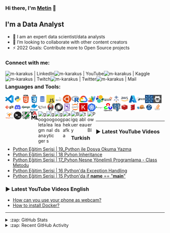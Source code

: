 ### Hi there, I'm [Metin][linkedin] 👋 

## I'm a Data Analyst

- 💪 I am an expert data scientist/data analysts
- 👯 I’m looking to collaborate with other content creators
- ⚡ 2022 Goals: Contribute more to Open Source projects

### Connect with me:

[<img align="left" alt="m-karakus | LinkedIn" src="https://img.shields.io/badge/linkedin-%230077B5.svg?style=for-the-badge&logo=linkedin&logoColor=white" />][linkedin]
[<img align="left" alt="m-karakus | YouTube" src="https://img.shields.io/badge/youtube-%23FF0000.svg?style=for-the-badge&logo=YouTube&logoColor=white" />][youtube]
[<img align="left" alt="m-karakus | Kaggle" src="https://img.shields.io/badge/Kaggle-%2320BEFF.svg?style=for-the-badge&logo=Kaggle&logoColor=white" />][kaggle]
[<img align="left" alt="m-karakus | Twitch" src="https://img.shields.io/badge/twitch-%239146FF.svg?style=for-the-badge&logo=Twitch&logoColor=white" />][twitch]
[<img align="left" alt="m-karakus | Twitter" src="https://img.shields.io/badge/Twitter-%231DA1F2.svg?style=for-the-badge&logo=Twitter&logoColor=white" />][twitter]
[<img align="left" alt="m-karakus | Mail" src="https://img.shields.io/badge/Mail-D14836?style=for-the-badge&logo=gmail&logoColor=white" />][mail]

<br />

### Languages and Tools:

<img  align="left" alt="visual-studio-code" width="26px" src="https://raw.githubusercontent.com/github/explore/main/topics/visual-studio-code/visual-studio-code.png" />
<img  align="left" alt="python" width="26px" src="https://raw.githubusercontent.com/github/explore/main/topics/python/python.png" />
<img  align="left" alt="HTML5" width="26px" src="https://raw.githubusercontent.com/github/explore/main/topics/html/html.png" />
<img  align="left" alt="CSS3" width="26px" src="https://raw.githubusercontent.com/github/explore/main/topics/css/css.png" />
<img  align="left" alt="SQL" width="26px" src="https://raw.githubusercontent.com/github/explore/main/topics/sql/sql.png" />
<img  align="left" alt="javascript" width="26px" src="https://raw.githubusercontent.com/github/explore/main/topics/javascript/javascript.png" />
<img  align="left" alt="MySQL" width="26px" src="https://raw.githubusercontent.com/github/explore/main/topics/mysql/mysql.png" />
<img  align="left" alt="ubuntu" width="26px" src="https://raw.githubusercontent.com/github/explore/main/topics/ubuntu/ubuntu.png" />
<img  align="left" alt="R" width="26px" src="https://raw.githubusercontent.com/github/explore/main/topics/r/r.png" />
<img  align="left" alt="google-cloud" width="26px" src="https://raw.githubusercontent.com/github/explore/main/topics/google-cloud/google-cloud.png" />
<img  align="left" alt="google-apps-script" width="26px" src="https://raw.githubusercontent.com/github/explore/main/topics/google-apps-script/google-apps-script.png" />
<img  align="left" alt="elasticsearch" width="26px" src="https://raw.githubusercontent.com/github/explore/main/topics/elasticsearch/elasticsearch.png" />
<img  align="left" alt="spark" width="26px" src="https://raw.githubusercontent.com/github/explore/main/topics/spark/spark.png" />
<img  align="left" alt="ai" width="26px" src="https://raw.githubusercontent.com/github/explore/main/topics/ai/ai.png" />
<img  align="left" alt="aws" width="26px" src="https://raw.githubusercontent.com/github/explore/main/topics/aws/aws.png" />
<img  align="left" alt="azure" width="26px" src="https://raw.githubusercontent.com/github/explore/main/topics/azure/azure.png" />
<img  align="left" alt="bash" width="26px" src="https://raw.githubusercontent.com/github/explore/main/topics/bash/bash.png" />
<img  align="left" alt="blockchain" width="26px" src="https://raw.githubusercontent.com/github/explore/main/topics/blockchain/blockchain.png" />
<img  align="left" alt="bot" width="26px" src="https://raw.githubusercontent.com/github/explore/main/topics/bot/bot.png" />
<img  align="left" alt="git" width="26px" src="https://raw.githubusercontent.com/github/explore/main/topics/git/git.png" />
<img  align="left" alt="discord" width="26px" src="https://raw.githubusercontent.com/github/explore/main/topics/discord/discord.png" />
<img  align="left" alt="django" width="26px" src="https://raw.githubusercontent.com/github/explore/main/topics/django/django.png" />
<img  align="left" alt="docker" width="26px" src="https://raw.githubusercontent.com/github/explore/main/topics/docker/docker.png" />
<img  align="left" alt="flask" width="26px" src="https://raw.githubusercontent.com/github/explore/main/topics/flask/flask.png" />
<img  align="left" alt="jenkins" width="26px" src="https://raw.githubusercontent.com/github/explore/main/topics/jenkins/jenkins.png" />
<img  align="left" alt="json" width="26px" src="https://raw.githubusercontent.com/github/explore/main/topics/json/json.png" />
<img  align="left" alt="heroku" width="26px" src="https://raw.githubusercontent.com/github/explore/main/topics/heroku/heroku.png" />
<img  align="left" alt="jupyter-notebook" width="26px" src="https://raw.githubusercontent.com/github/explore/main/topics/jupyter-notebook/jupyter-notebook.png" />
<img  align="left" alt="keras" width="26px" src="https://raw.githubusercontent.com/github/explore/main/topics/keras/keras.png" />
<img  align="left" alt="kubernetes" width="26px" src="https://raw.githubusercontent.com/github/explore/main/topics/kubernetes/kubernetes.png" />
<img  align="left" alt="mongodb" width="26px" src="https://raw.githubusercontent.com/github/explore/main/topics/mongodb/mongodb.png" />
<img  align="left" alt="opencv" width="26px" src="https://raw.githubusercontent.com/github/explore/main/topics/opencv/opencv.png" />
<img  align="left" alt="postgresql" width="26px" src="https://raw.githubusercontent.com/github/explore/main/topics/postgresql/postgresql.png" />
<img  align="left" alt="redis" width="26px" src="https://raw.githubusercontent.com/github/explore/main/topics/redis/redis.png" />
<img  align="left" alt="scala" width="26px" src="https://raw.githubusercontent.com/github/explore/main/topics/scala/scala.png" />
<img  align="left" alt="scikit-learn" width="26px" src="https://raw.githubusercontent.com/github/explore/main/topics/scikit-learn/scikit-learn.png" />
<img  align="left" alt="scipy" width="26px" src="https://raw.githubusercontent.com/github/explore/main/topics/scipy/scipy.png" />
<img  align="left" alt="stackoverflow" width="26px" src="https://raw.githubusercontent.com/github/explore/main/topics/stackoverflow/stackoverflow.png" />
<img  align="left" alt="tensorflow" width="26px" src="https://raw.githubusercontent.com/github/explore/main/topics/tensorflow/tensorflow.png" />
<img  align="left" alt="terminal" width="26px" src="https://raw.githubusercontent.com/github/explore/main/topics/terminal/terminal.png" />
<img  align="left" alt="vim" width="26px" src="https://raw.githubusercontent.com/github/explore/main/topics/vim/vim.png" />
<img  align="left" alt="yaml" width="26px" src="https://raw.githubusercontent.com/github/explore/main/topics/yaml/yaml.png" />
<img  align="left" alt="googletagmanager" width="26px" src="https://cdn.jsdelivr.net/npm/simple-icons@v6/icons/googletagmanager.svg" />
<img  align="left" alt="googleanalytics" width="26px" src="https://avatars.githubusercontent.com/u/4327788?s=200&v=4" />
<img  align="left" alt="googleads" width="26px" src="https://symbols.getvecta.com/stencil_3/7_google-adsense.3e1237d0dc.svg" />
<img  align="left" alt="apachekafka" width="26px" src="https://cdn.jsdelivr.net/npm/simple-icons@v6/icons/apachekafka.svg" />
<img  align="left" alt="Bigquery" width="26px" src="https://symbols.getvecta.com/stencil_4/10_google-bigquery.0f26b56a8d.svg" />
<img  align="left" alt="tableau" width="26px" src="https://cdn.jsdelivr.net/npm/simple-icons@v6/icons/tableau.svg" />
<img  align="left" alt="Power BI" width="26px" src="https://symbols.getvecta.com/stencil_28/82_power-bi-embedded.f4f627a89b.svg" />

<br />
<br />
<br />
<br />

---


### ▶️ Latest YouTube Videos Turkish

<!-- YouTube:START -->
- [Python Eğitim Serisi | 19_Python ile Dosya Okuma Yazma](https://www.youtube.com/watch?v=cG4NXr_kPr4)
- [Python Eğitim Serisi | 18 Pyhon Inheritance](https://www.youtube.com/watch?v=D3sExuxObCw)
- [Python Eğitim Serisi  | 17_Pyhon Nesne Yönelimli Programlama - Class Metodu](https://www.youtube.com/watch?v=7TY9BDKhmFg)
- [Python Eğitim Serisi | 16 Python&#39;da Exception Handling](https://www.youtube.com/watch?v=hPH7yJBRPJ8)
- [Python Eğitim Serisi | 15 Python&#39;da if __name__ == &quot;__main__&quot;](https://www.youtube.com/watch?v=sfFqowcXuzY)
<!-- YouTube:END -->

### ▶️ Latest YouTube Videos English
<!-- YouTubeEN:START -->
- [How can you use your phone as webcam?](https://www.youtube.com/watch?v=D8Ft7YEvaD4)
- [How to install Docker?](https://www.youtube.com/watch?v=DRtxbzYJ1V4)
<!-- YouTubeEN:END -->

---
<details>
  <summary>:zap: GitHub Stats</summary>

  ![m-karakus's GitHub Stats](https://github-readme-stats.vercel.app/api?username=m-karakus&show_icons=true)

</details>

<details>
  <summary>:zap: Recent GitHub Activity</summary>
  
<!--START_SECTION:activity-->
1. 🗣 Commented on [#133](https://github.com/hng/tech-coops/issues/133) in [hng/tech-coops](https://github.com/hng/tech-coops)
<!--END_SECTION:activity-->

</details>

[linkedin]:   https://www.linkedin.com/in/metin-karakus-b586b6132/
[youtube]:    https://www.youtube.com/channel/UCXF6rdUTMq-X4f7oqgY-Z5w
[instagram]:  https://www.instagram.com/metin.k__
[kaggle]:     https://www.kaggle.com/metin2
[twitch]:     https://www.twitch.tv/mk01q
[twitter]:    https://twitter.com/Metin76476300
[mail]:       mailto:metin_karakus@yahoo.com
